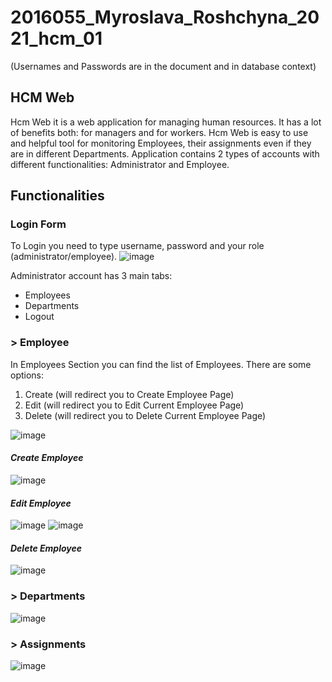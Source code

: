 # 2016055_Myroslava_Roshchyna_2021_hcm_01
(Usernames and Passwords are in the document and in database context)

## HCM Web
   Hcm Web it is a web application for managing human resources. It has a lot of benefits both: for managers and for workers. Hcm Web is easy to use and helpful tool for monitoring Employees, their assignments even if they are in different Departments.
Application contains 2 types of accounts with different functionalities: Administrator and Employee.

## Functionalities
### Login Form

To Login you need to type username, password and your role (administrator/employee).
![image](https://github.com/MiroslavaRo/2016055_Myroslava_Roshchyna_2021_hcm_1/assets/72034705/39b6af49-24ac-47a4-9dbe-fb63a05ad213)

Administrator account has 3 main tabs:
-	Employees
-	Departments
-	Logout


### > Employee
In Employees Section you can find the list of Employees. There are some options:
1.	Create (will redirect you to Create Employee Page)
2.	Edit (will redirect you to Edit Current Employee Page)
3.	Delete (will redirect you to Delete Current Employee Page)

![image](https://github.com/MiroslavaRo/2016055_Myroslava_Roshchyna_2021_hcm_1/assets/72034705/854fec52-ce8a-4e2a-be2b-b9eeb5327737)

#### _Create Employee_
![image](https://github.com/MiroslavaRo/2016055_Myroslava_Roshchyna_2021_hcm_1/assets/72034705/a2a90bc1-f4ab-4657-8349-52f0d5e58328)

#### _Edit Employee_
![image](https://github.com/MiroslavaRo/2016055_Myroslava_Roshchyna_2021_hcm_1/assets/72034705/9153d72c-a806-42d8-a8aa-6316d1e3370c)
![image](https://github.com/MiroslavaRo/2016055_Myroslava_Roshchyna_2021_hcm_1/assets/72034705/277ef073-095e-488e-8650-046b6a83b143)

#### _Delete Employee_
![image](https://github.com/MiroslavaRo/2016055_Myroslava_Roshchyna_2021_hcm_1/assets/72034705/a1c19e63-b24c-4907-940e-43ec80a53bff)


### > Departments
![image](https://github.com/MiroslavaRo/2016055_Myroslava_Roshchyna_2021_hcm_1/assets/72034705/c9c367cc-e848-4dc4-8879-d1682dee56cf)

### > Assignments
![image](https://github.com/MiroslavaRo/2016055_Myroslava_Roshchyna_2021_hcm_1/assets/72034705/00cd313d-ffed-46c4-905e-f47aa5f1e7c2)





